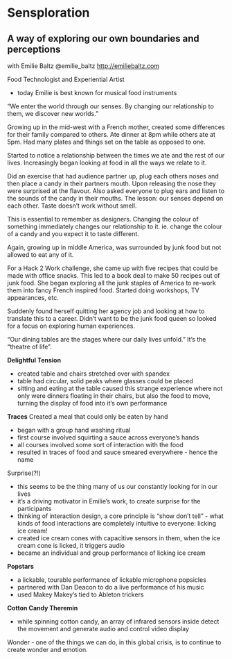 # Sensploration

## A way of exploring our own boundaries and perceptions

with Emilie Baltz
@emilie_baltz
http://emiliebaltz.com

Food Technologist and Experiential Artist

- today Emilie is best known for musical food instruments

“We enter the world through our senses. By changing our relationship to them, we discover new worlds.”

Growing up in the mid-west with a French mother, created some differences for their family compared to others. Ate dinner at 8pm while others ate at 5pm. Had many plates and things set on the table as opposed to one. 

Started to notice a relationship between the times we ate and the rest of our lives. Increasingly began looking at food in all the ways we relate to it. 

Did an exercise that had audience partner up, plug each others noses and then place a candy in their partners mouth. Upon releasing the nose they were surprised at the flavour. Also asked everyone to plug ears and listen to the sounds of the candy in their mouths. The lesson: our senses depend on each other. Taste doesn’t work without smell.

This is essential to remember as designers. Changing the colour of something immediately changes our relationship to it. ie. change the colour of a candy and you expect it to taste different.

Again, growing up in middle America, was surrounded by junk food but not allowed to eat any of it.

For a Hack 2 Work challenge, she came up with five recipes that could be made with office snacks. This led to a book deal to make 50 recipes out of junk food. She began exploring all the junk staples of America to re-work them into fancy French inspired food. Started doing workshops, TV appearances, etc. 

Suddenly found herself quitting her agency job and looking at how to translate this to a career. Didn’t want to be the junk food queen so looked for a focus on exploring human experiences.

“Our dining tables are the stages where our daily lives unfold.” It’s the “theatre of life”.

**Delightful Tension**

- created table and chairs stretched over with spandex
- table had circular, solid peaks where glasses could be placed
- sitting and eating at the table caused this strange experience where not only were dinners floating in their chairs, but also the food to move, turning the display of food into it’s own performance

**Traces**
Created a meal that could only be eaten by hand

- began with a group hand washing ritual
- first course involved squirting a sauce across everyone’s hands
- all courses involved some sort of interaction with the food
- resulted in traces of food and sauce smeared everywhere - hence the name

Surprise(?!)

- this seems to be the thing many of us our constantly looking for in our lives
- it’s a driving motivator in Emilie’s work, to create surprise for the participants
- thinking of interaction design, a core principle is “show don’t tell” - what kinds of food interactions are completely intuitive to everyone: licking ice cream!
- created ice cream cones with capacitive sensors in them, when the ice cream cone is licked, it triggers audio
- became an individual and group performance of licking ice cream

**Popstars**

- a lickable, tourable performance of lickable microphone popsicles
- partnered with Dan Deacon to do a live performance of his music
- used Makey Makey’s tied to Ableton trickers

**Cotton Candy Theremin**

- while spinning cotton candy, an array of infrared sensors inside detect the movement and generate audio and control video display

Wonder - one of the things we can do, in this global crisis, is to continue to create wonder and emotion.

